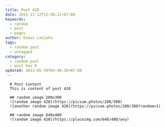 ```yaml
---
title: Post 420
date: 2015-12-12T12:58:22+07:00
keywords:
  - random
  - post
  - pages
author: Dimas Lanjaka
tags:
  - random post
  - untagged
category:
  - random post
  - post has 0
updated: 2013-05-30T04:40:36+07:00
---
```


      # Post Content
      This is content of post 420

      ## random image 200x300
      ![random image 420](https://picsum.photos/200/300)
      ![another random image 420](https://picsum.photos/200/300?random=1)

      ## random image 640x480
      ![random image 420](https://placeimg.com/640/480/any)
      